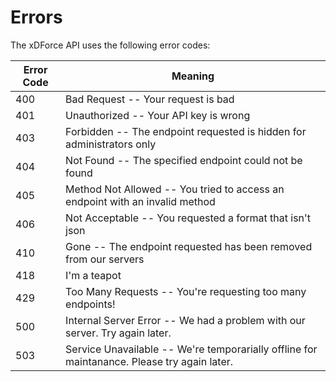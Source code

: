 # Errors

The xDForce API uses the following error codes:

Error Code | Meaning
---------- | -------
400 | Bad Request -- Your request is bad
401 | Unauthorized -- Your API key is wrong
403 | Forbidden -- The endpoint requested is hidden for administrators only
404 | Not Found -- The specified endpoint could not be found
405 | Method Not Allowed -- You tried to access an endpoint with an invalid method
406 | Not Acceptable -- You requested a format that isn't json
410 | Gone -- The endpoint requested has been removed from our servers
418 | I'm a teapot
429 | Too Many Requests -- You're requesting too many endpoints!
500 | Internal Server Error -- We had a problem with our server. Try again later.
503 | Service Unavailable -- We're temporarially offline for maintanance. Please try again later.
